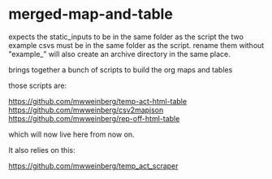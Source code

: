 # merged-map-and-table

expects the static_inputs to be in the same folder as the script
the two example csvs must be in the same folder as the script.  rename them without "example_"
will also create an archive directory in the same place.


brings together a bunch of scripts to build the org maps and tables

those scripts are:

https://github.com/mwweinberg/temp-act-html-table
https://github.com/mwweinberg/csv2mapjson
https://github.com/mwweinberg/rep-off-html-table

which will now live here from now on.  

It also relies on this:

https://github.com/mwweinberg/temp_act_scraper
